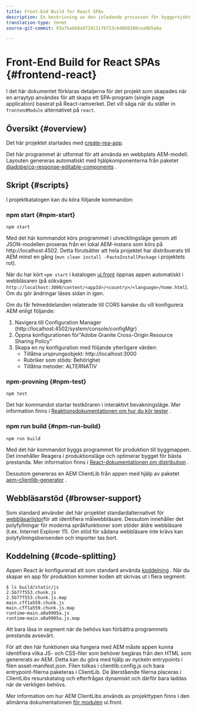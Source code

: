 ```yaml
---
title: Front-End Build for React SPAs
description: En beskrivning av den inledande processen för byggprojekt för Reaktionsbaserade SPA-projekt
translation-type: tm+mt
source-git-commit: 93a7ba6b8a972d111fb723cb40b0380cea9b5a9a

---
```



# Front-End Build for React SPAs {#frontend-react}

I det här dokumentet förklaras detaljerna för det projekt som skapades när en arraytyp användes för att skapa ett SPA-program (single page application) baserat på React-ramverket. Det vill säga när du ställer in `frontendModule` alternativet på `react`.

## Översikt {#overview}

Det här projektet startades med [create-rea-app](https://github.com/facebook/create-react-app).

Det här programmet är utformat för att använda en webbplats AEM-modell. Layouten genereras automatiskt med hjälpkomponenterna från paketet [@adobe/cq-response-editable-components](https://www.npmjs.com/package/@adobe/cq-react-editable-components) .

## Skript {#scripts}

I projektkatalogen kan du köra följande kommandon:

### npm start {#npm-start}

```
npm start
```

Med det här kommandot körs programmet i utvecklingsläge genom att JSON-modellen proxeras från en lokal AEM-instans som körs på http://localhost:4502. Detta förutsätter att hela projektet har distribuerats till AEM minst en gång (`mvn clean install -PautoInstallPackage` i projektets rot).

När du har kört `npm start` i katalogen [ui.front](uifrontend.md) öppnas appen automatiskt i webbläsaren (på sökvägen `http://localhost:3000/content/<appId>/<country>/<language>/home.html`). Om du gör ändringar läses sidan in igen.

Om du får felmeddelanden relaterade till CORS kanske du vill konfigurera AEM enligt följande:

1. Navigera till Configuration Manager (http://localhost:4502/system/console/configMgr)
1. Öppna konfigurationen för&quot;Adobe Granite Cross-Origin Resource Sharing Policy&quot;
1. Skapa en ny konfiguration med följande ytterligare värden:
   * Tillåtna ursprungsobjekt: http://localhost:3000
   * Rubriker som stöds: Behörighet
   * Tillåtna metoder: ALTERNATIV

### npm-provning {#npm-test}

```
npm test
```

Det här kommandot startar testköraren i interaktivt bevakningsläge. Mer information finns i [Reaktionsdokumentationen om hur du kör tester](https://facebook.github.io/create-react-app/docs/running-tests) .

### npm run build {#npm-run-build}

```
npm run build
```

Med det här kommandot byggs programmet för produktion till byggmappen. Det innehåller Reagera i produktionsläge och optimerar bygget för bästa prestanda. Mer information finns i [React-dokumentationen om distribution](https://facebook.github.io/create-react-app/docs/deployment) .

Dessutom genereras en AEM ClientLib från appen med hjälp av paketet [aem-clientlib-generator](https://github.com/wcm-io-frontend/aem-clientlib-generator) .

## Webbläsarstöd {#browser-support}

Som standard använder det här projektet standardalternativet för [webbläsarlistor](https://github.com/browserslist/browserslist)för att identifiera målwebbläsare. Dessutom innehåller det polyfyllningar för moderna språkfunktioner som stöder äldre webbläsare (t.ex. Internet Explorer 11). Om stöd för sådana webbläsare inte krävs kan polyfyllningsberoenden och importer tas bort.

## Koddelning {#code-splitting}

Appen React är konfigurerad att som standard använda [koddelning](https://webpack.js.org/guides/code-splitting) . När du skapar en app för produktion kommer koden att skrivas ut i flera segment:

```
$ ls build/static/js
2.5b77f553.chunk.js
2.5b77f553.chunk.js.map
main.cff1a559.chunk.js
main.cff1a559.chunk.js.map
runtime~main.a8a9905a.js
runtime~main.a8a9905a.js.map
```

Att bara läsa in segment när de behövs kan förbättra programmets prestanda avsevärt.

För att den här funktionen ska fungera med AEM måste appen kunna identifiera vilka JS- och CSS-filer som behöver begäras från den HTML som genererats av AEM. Detta kan du göra med hjälp av nyckeln entrypoints i filen asset-manifest.json. Filen tolkas i clientlib.config.js och bara entrypoint-filerna paketeras i ClientLib. De återstående filerna placeras i ClientLibs resurskatalog och efterfrågas dynamiskt och därför bara laddas när de verkligen behövs.

Mer information om hur AEM ClientLibs används av projekttypen finns i den allmänna dokumentationen [för modulen](uifrontend.md#clientlibs) ui.front.
